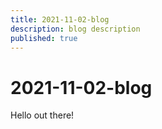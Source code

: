 ```yaml
---
title: 2021-11-02-blog
description: blog description
published: true
---
```


# 2021-11-02-blog

Hello out there!
